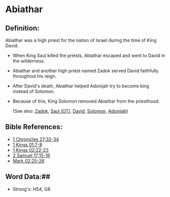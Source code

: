 # Abiathar  #

## Definition: ##

Abiathar was a high priest for the nation of Israel during the time of King David.

* When King Saul killed the priests, Abiathar escaped and went to David in the wilderness.
* Abiathar and another high priest named Zadok served David faithfully throughout his reign.
* After David's death, Abiathar helped Adonijah try to become king instead of Solomon. 
* Because of this, King Solomon removed Abiathar from the priesthood.
  
  (See also: [Zadok](zadok.md), [Saul (OT)](saul.md), [David](david.md), [Solomon](solomon.md), [Adonijah](adonijah.md))

## Bible References: ##

* [1 Chronicles 27:32-34](rc://en/tn/help/1ch/27/32)
* [1 Kings 01:7-8](rc://en/tn/help/1ki/01/07)
* [1 Kings 02:22-23](rc://en/tn/help/1ki/02/22)
* [2 Samuel 17:15-16](rc://en/tn/help/2sa/17/15)
* [Mark 02:25-26](rc://en/tn/help/mrk/02/25)

## Word Data:##

* Strong's: H54, G8
